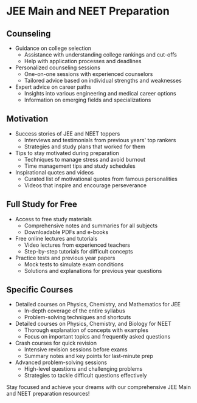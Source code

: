# JEE Main and NEET Preparation

## Counseling
- Guidance on college selection
    - Assistance with understanding college rankings and cut-offs
    - Help with application processes and deadlines
- Personalized counseling sessions
    - One-on-one sessions with experienced counselors
    - Tailored advice based on individual strengths and weaknesses
- Expert advice on career paths
    - Insights into various engineering and medical career options
    - Information on emerging fields and specializations

## Motivation
- Success stories of JEE and NEET toppers
    - Interviews and testimonials from previous years' top rankers
    - Strategies and study plans that worked for them
- Tips to stay motivated during preparation
    - Techniques to manage stress and avoid burnout
    - Time management tips and study schedules
- Inspirational quotes and videos
    - Curated list of motivational quotes from famous personalities
    - Videos that inspire and encourage perseverance

## Full Study for Free
- Access to free study materials
    - Comprehensive notes and summaries for all subjects
    - Downloadable PDFs and e-books
- Free online lectures and tutorials
    - Video lectures from experienced teachers
    - Step-by-step tutorials for difficult concepts
- Practice tests and previous year papers
    - Mock tests to simulate exam conditions
    - Solutions and explanations for previous year questions

## Specific Courses
- Detailed courses on Physics, Chemistry, and Mathematics for JEE
    - In-depth coverage of the entire syllabus
    - Problem-solving techniques and shortcuts
- Detailed courses on Physics, Chemistry, and Biology for NEET
    - Thorough explanation of concepts with examples
    - Focus on important topics and frequently asked questions
- Crash courses for quick revision
    - Intensive revision sessions before exams
    - Summary notes and key points for last-minute prep
- Advanced problem-solving sessions
    - High-level questions and challenging problems
    - Strategies to tackle difficult questions effectively

Stay focused and achieve your dreams with our comprehensive JEE Main and NEET preparation resources!